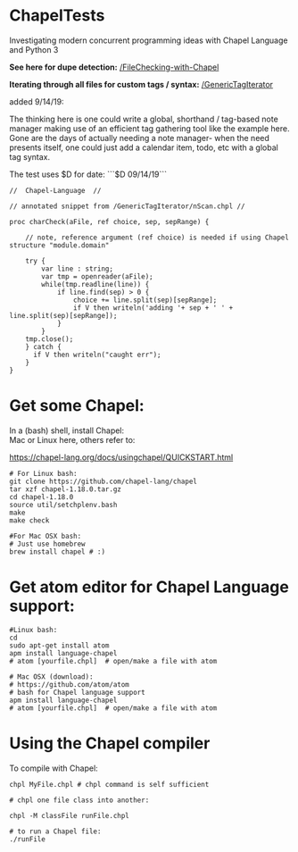 # ChapelTests

Investigating modern concurrent programming ideas with Chapel Language and Python 3

**See here for dupe detection:**  [/FileChecking-with-Chapel](https://github.com/Jesssullivan/ChapelTests/tree/master/FileChecking-with-Chapel)


**Iterating through all files for custom tags / syntax:**  [/GenericTagIterator](https://github.com/Jesssullivan/ChapelTests/tree/master/GenericTagIterator)

added 9/14/19:

The thinking here is one could write a global, shorthand / tag-based note manager making use of an efficient tag gathering tool like the example here.  Gone are the days of actually needing a note manager- when the need presents itself, one could just add a calendar item, todo, etc with a global tag syntax.

The test uses $D for date: ```$D 09/14/19```

```
//  Chapel-Language  //

// annotated snippet from /GenericTagIterator/nScan.chpl //

proc charCheck(aFile, ref choice, sep, sepRange) { 

    // note, reference argument (ref choice) is needed if using Chapel structure "module.domain"
    
    try {
        var line : string;
        var tmp = openreader(aFile);
        while(tmp.readline(line)) {
            if line.find(sep) > 0 {
                choice += line.split(sep)[sepRange];
                if V then writeln('adding '+ sep + ' ' + line.split(sep)[sepRange]);
            }
        }
    tmp.close();
    } catch {
      if V then writeln("caught err");
    }
}
```

# Get some Chapel:

 In a (bash) shell, install Chapel:   
   Mac or Linux here, others refer to:

 https://chapel-lang.org/docs/usingchapel/QUICKSTART.html

```
# For Linux bash:
git clone https://github.com/chapel-lang/chapel
tar xzf chapel-1.18.0.tar.gz
cd chapel-1.18.0
source util/setchplenv.bash
make
make check

#For Mac OSX bash:
# Just use homebrew
brew install chapel # :)
```
# Get atom editor for Chapel Language support:
```
#Linux bash:
cd
sudo apt-get install atom
apm install language-chapel
# atom [yourfile.chpl]  # open/make a file with atom

# Mac OSX (download):
# https://github.com/atom/atom
# bash for Chapel language support
apm install language-chapel
# atom [yourfile.chpl]  # open/make a file with atom

```

# Using the Chapel compiler

To compile with Chapel:
```
chpl MyFile.chpl # chpl command is self sufficient

# chpl one file class into another:

chpl -M classFile runFile.chpl

# to run a Chapel file:
./runFile
```
